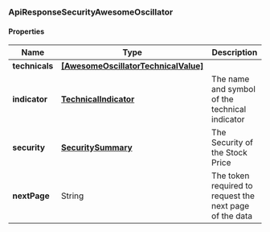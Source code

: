 
[//]: # (CLASS:ApiResponseSecurityAwesomeOscillator)

[//]: # (KIND:object)

### ApiResponseSecurityAwesomeOscillator

#### Properties

[//]: # (START_DEFINITION)

Name | Type | Description
------------ | ------------- | -------------
**technicals** | [**[AwesomeOscillatorTechnicalValue]**](AwesomeOscillatorTechnicalValue.md) |  &nbsp;
**indicator** | [**TechnicalIndicator**](TechnicalIndicator.md) | The name and symbol of the technical indicator &nbsp;
**security** | [**SecuritySummary**](SecuritySummary.md) | The Security of the Stock Price &nbsp;
**nextPage** | String | The token required to request the next page of the data &nbsp;

[//]: # (END_DEFINITION)


[//]: # (CONTAINED_CLASS:AwesomeOscillatorTechnicalValue)


[//]: # (CONTAINED_CLASS:TechnicalIndicator)


[//]: # (CONTAINED_CLASS:SecuritySummary)





